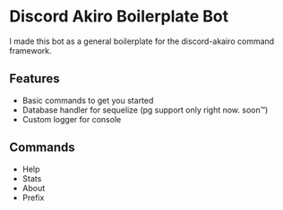 # Discord Akiro Boilerplate Bot

I made this bot as a general boilerplate for the discord-akairo command framework.

## Features
- Basic commands to get you started
- Database handler for sequelize (pg support only right now. soon™)
- Custom logger for console

## Commands
- Help
- Stats
- About
- Prefix

